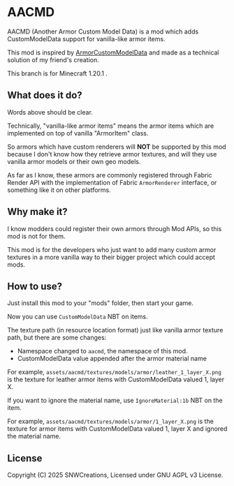 # AACMD

AACMD (Another Armor Custom Model Data) is a mod which adds CustomModelData support
 for vanilla-like armor items.

This mod is inspired by [ArmorCustomModelData](https://github.com/cimdy/ArmorCustomModelData)
 and made as a technical solution of my friend's creation.

This branch is for Minecraft 1.20.1 .

## What does it do?

Words above should be clear.

Technically, "vanilla-like armor items" means the armor items which are implemented on top of
 vanilla "ArmorItem" class.

So armors which have custom renderers will **NOT** be supported by this mod because
 I don't know how they retrieve armor textures, and will they use vanilla armor models
 or their own geo models.

As far as I know, these armors are commonly registered through Fabric Render API
 with the implementation of Fabric `ArmorRenderer` interface, or something like it on
 other platforms.

## Why make it?

I know modders could register their own armors through Mod APIs, so this mod is not for them.

This mod is for the developers who just want to add many custom armor textures in a more vanilla way
 to their bigger project which could accept mods.

## How to use?

Just install this mod to your "mods" folder, then start your game.

Now you can use `CustomModelData` NBT on items.

The texture path (in resource location format) just like vanilla armor texture path,
 but there are some changes:
- Namespace changed to `aacmd`, the namespace of this mod.
- CustomModelData value appended after the armor material name

For example, `assets/aacmd/textures/models/armor/leather_1_layer_X.png`
 is the texture for leather armor items with CustomModelData valued 1, layer X.

If you want to ignore the material name, use `IgnoreMaterial:1b` NBT on the item.

For example, `assets/aacmd/textures/models/armor/1_layer_X.png` is the texture
 for armor items with CustomModelData valued 1, layer X and ignored the material name.

## License

Copyright (C) 2025 SNWCreations, Licensed under GNU AGPL v3 License.
